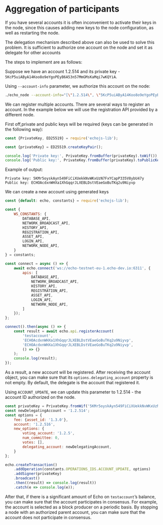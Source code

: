 # Aggregation of participants

If you have several accounts it is often inconvenient to activate their keys in the node, since this causes adding new keys to the node configuration, as well as restarting the node.

The delegation mechanism described above can also be used to solve this problem. It is sufficient to authorize one account on the node and set it as delegate for other accounts

The steps to implement are as follows:

Suppose we have an account 1.2.514 and its private key - `5KcP5uiAByA14Koo8o9eYgoPEyB6A53n57MmGMsKaMqi7wKQYiA`.

Using `--account-info` parameter, we authorize this account on the node:

```bash
./echo_node --account-info="[\"1.2.514\", \"5KcP5uiAByA14Koo8o9eYgoPEyB6A53n57MmGMsKaMqi7wKQYiA\"]"
```

We can register multiple accounts. There are several ways to register an account. In the example below we will use the registration API provided by a different node.

First off,private and public keys will be required (keys can be generated in the following way):

```javascript
const {PrivateKey, ED25519} = require('echojs-lib');

const {privateKey} = ED25519.createKeyPair();

console.log('Private key:', PrivateKey.fromBuffer(privateKey).toWif());
console.log('Public key:', PrivateKey.fromBuffer(privateKey).toPublicKey().toPublicKeyString());
```

Example of output:

```
Private key: 5KMr5oyskAyn549FiCiXUekkNvWKxUzN7FxYCapP335V8ybU47y
Public key: ECHOAcdxnWHXa1XhGqqrJLXEBLDstVEaeGoBuTKq2u9Niyvp
```

We can create a new account using generated keys

```javascript
const {default: echo, constants} = require('echojs-lib');

const {
	WS_CONSTANTS: {
		DATABASE_API,
		NETWORK_BROADCAST_API,
		HISTORY_API,
		REGISTRATION_API,
		ASSET_API,
		LOGIN_API,
		NETWORK_NODE_API,
	}
} = constants;

const connect = async () => {
	await echo.connect('ws://echo-testnet-eu-1.echo-dev.io:6311', {
		apis: [
			DATABASE_API,
			NETWORK_BROADCAST_API,
			HISTORY_API,
			REGISTRATION_API,
			ASSET_API,
			LOGIN_API,
			NETWORK_NODE_API,
		]
	});
};

connect().then(async () => {
	const result = await echo.api.registerAccount(
		'testaccount',
		'ECHOAcdxnWHXa1XhGqqrJLXEBLDstVEaeGoBuTKq2u9Niyvp',
		'ECHOAcdxnWHXa1XhGqqrJLXEBLDstVEaeGoBuTKq2u9Niyvp',
		() => {}
	);
	console.log(result);
});
```

As a result, a new account will be registered. After receiving the account object, you can make sure that its `options.delegating_account` property is not empty. By default, the delegate is the account that registered it.

Using `ACCOUNT_UPDATE`, we can update this parameter to 1.2.514 - the account ID authorized on the node.

```javascript
const privateKey = PrivateKey.fromWif('5KMr5oyskAyn549FiCiXUekkNvWKxUzN7FxYCapP335V8ybU47y');
const newDelegatingAccount = '1.2.514';
const options = {
    fee: {asset_id: '1.3.0'},
    account: '1.2.516',
    new_options: {
        voting_account: '1.2.5',
        num_committee: 0,
        votes: [],
        delegating_account: newDelegatingAccount,
    }
};

echo.createTransaction()
    .addOperation(constants.OPERATIONS_IDS.ACCOUNT_UPDATE, options)
    .addSigner(privateKey)
    .broadcast()
    .then((result) => console.log(result))
    .catch(e => console.log(e));
```
After that, if there is a significant amount of Echo on `testaccount`’s balance, you can make sure that the account participates in consensus. For example, the account is selected as a block producer on a periodic basis. By stopping a node with an authorized parent account, you can make sure that the account does not participate in consensus.
